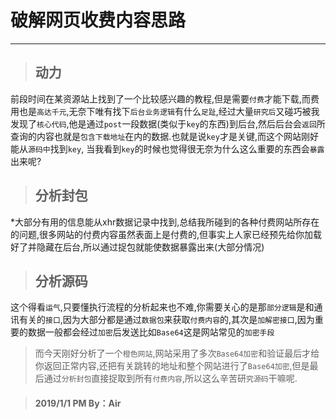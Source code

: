 # []()破解网页收费内容思路
---
> ## 动力

前段时间在某资源站上找到了一个比较感兴趣的教程,但是需要`付费`才能下载,而费用也是`高达千元`,无奈下唯有找下`后台业务逻辑`有什么`足趾`,经过大量`研究后`又碰巧被我发现了`核心代码`,他是通过`post`一段数据(类似于`key`的东西)到后台,然后后台会`返回`所查询的内容也就是`包含下载地址`在内的数据.也就是说`key`才是关键,而这个网站刚好能从`源码中`找到`key`, 当我看到`key`的时候也觉得很无奈为什么这么重要的东西会`暴露`出来呢?

> ## 分析封包

*大部分有用的信息能从xhr数据记录中找到,总结我所碰到的各种付费网站所存在的问题,很多网站的付费内容虽然表面上是付费的,但事实上人家已经预先给你加载好了并隐藏在后台,所以通过捉包就能使数据暴露出来(大部分情况)

> ## 分析源码

这个得看`运气`,只要懂执行流程的分析起来也不难,你需要关心的是那`部分逻辑`是和通讯有关的`接口`,因为大部分都是通过`数据包`来获取`付费内容`的,其次是`加解密接口`,因为重要的数据一般都会经过`加密`后发送比如`Base64`这是网站常见的`加密手段`

> 而今天刚好分析了一个`橙色网站`,网站采用了多次`Base64加密`和验证最后才给你返回正常内容,还把有关跳转的地址和整个网站进行了`Base64加密`,但是最后通过`分析封包`直接捉取到所有`付费内容`,所以这么辛苦研`究源码`干嘛呢.

> #### []()2019/1/1 PM By：Air 